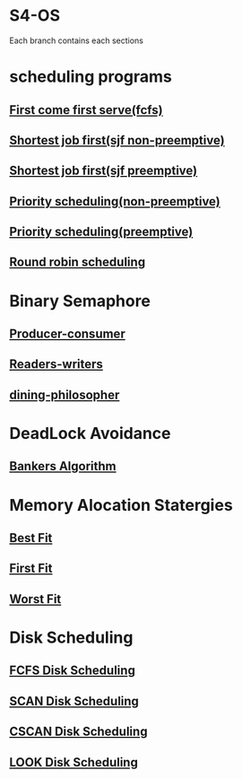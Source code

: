 # S4-OS
Each branch contains each sections
# scheduling programs
## [First come first serve(fcfs)](https://github.com/g7vind/S4-OS/blob/cpu-scheduling/fcfs.c)
## [Shortest job first(sjf non-preemptive)](https://github.com/g7vind/S4-OS/blob/cpu-scheduling/sjf(non-preemptive).c)
## [Shortest job first(sjf preemptive)](https://github.com/g7vind/S4-OS/blob/cpu-scheduling/sjf(preemptive).c)
## [Priority scheduling(non-preemptive)](https://github.com/g7vind/S4-OS/blob/cpu-scheduling/prio(non-preemptive).c)
## [Priority scheduling(preemptive)](https://github.com/g7vind/S4-OS/blob/cpu-scheduling/prio(preemptive).c)
## [Round robin scheduling](https://github.com/g7vind/S4-OS/blob/cpu-scheduling/rr.c)
# Binary Semaphore
## [Producer-consumer](https://github.com/g7vind/S4-OS/blob/binary-semaphore/producer-consumer.c)
## [Readers-writers](https://github.com/g7vind/S4-OS/blob/binary-semaphore/read-write-semaphore.c)
## [dining-philosopher](https://github.com/g7vind/S4-OS/blob/binary-semaphore/dining-philo.c)
# DeadLock Avoidance
## [Bankers Algorithm](https://github.com/g7vind/S4-OS/blob/DeadLock-Avoidance/bankers.c)
# Memory Alocation Statergies
## [Best Fit](https://github.com/g7vind/S4-OS/blob/memory-allocation/bfit.c)
## [First Fit](https://github.com/g7vind/S4-OS/blob/memory-allocation/ffit.c)
## [Worst Fit](https://github.com/g7vind/S4-OS/blob/memory-allocation/wfit.c)
# Disk Scheduling
## [FCFS Disk Scheduling](https://github.com/g7vind/S4-OS/blob/disk-scheduling/dfcs1.c)
## [SCAN Disk Scheduling](https://github.com/g7vind/S4-OS/blob/disk-scheduling/dscan1.c)
## [CSCAN Disk Scheduling](https://github.com/g7vind/S4-OS/blob/disk-scheduling/cscan.c)
## [LOOK Disk Scheduling](https://github.com/g7vind/S4-OS/blob/disk-scheduling/look.c)
